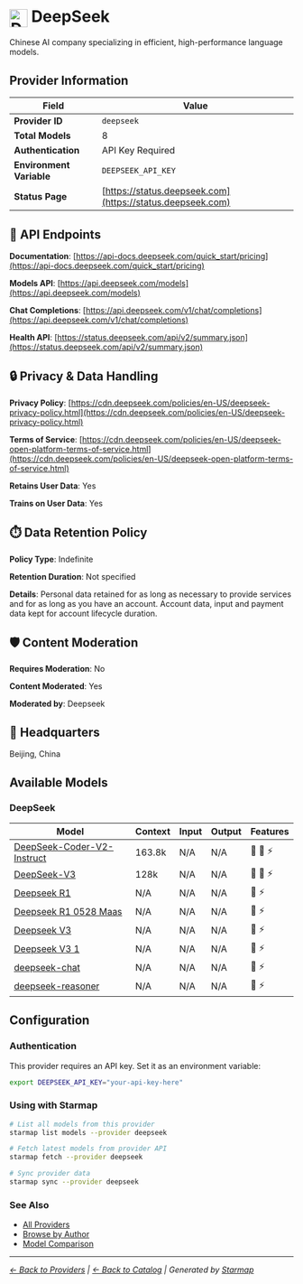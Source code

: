 # <img src="https://raw.githubusercontent.com/agentstation/starmap/master/internal/embedded/logos/deepseek.svg" alt="DeepSeek" width="32" height="32" style="vertical-align: middle;"> DeepSeek
  
Chinese AI company specializing in efficient, high-performance language models.
  
  
## Provider Information
  
| Field | Value |
|---------|---------|
| **Provider ID** | `deepseek` |
| **Total Models** | 8 |
| **Authentication** | API Key Required |
| **Environment Variable** | `DEEPSEEK_API_KEY` |
| **Status Page** | [https://status.deepseek.com](https://status.deepseek.com) |

  
## 🔗 API Endpoints
  
**Documentation**: [https://api-docs.deepseek.com/quick_start/pricing](https://api-docs.deepseek.com/quick_start/pricing)  
  
**Models API**: [https://api.deepseek.com/models](https://api.deepseek.com/models)  
  
**Chat Completions**: [https://api.deepseek.com/v1/chat/completions](https://api.deepseek.com/v1/chat/completions)  
  
**Health API**: [https://status.deepseek.com/api/v2/summary.json](https://status.deepseek.com/api/v2/summary.json)  
  
  
## 🔒 Privacy & Data Handling
  
**Privacy Policy**: [https://cdn.deepseek.com/policies/en-US/deepseek-privacy-policy.html](https://cdn.deepseek.com/policies/en-US/deepseek-privacy-policy.html)  
  
**Terms of Service**: [https://cdn.deepseek.com/policies/en-US/deepseek-open-platform-terms-of-service.html](https://cdn.deepseek.com/policies/en-US/deepseek-open-platform-terms-of-service.html)  
  
**Retains User Data**: Yes  
  
**Trains on User Data**: Yes  
  
  
## ⏱️ Data Retention Policy
  
**Policy Type**: Indefinite  
  
**Retention Duration**: Not specified  
  
**Details**: Personal data retained for as long as necessary to provide services and for as long as you have an account. Account data, input and payment data kept for account lifecycle duration.  
  
  
## 🛡️ Content Moderation
  
**Requires Moderation**: No  
  
**Content Moderated**: Yes  
  
**Moderated by**: Deepseek  
  
  
## 🏢 Headquarters
  
Beijing, China
  
  
## Available Models
  
### DeepSeek
  
| Model | Context | Input | Output | Features |
|---------|---------|---------|---------|---------|
| [DeepSeek-Coder-V2-Instruct](./models/deepseek-coder-v2-instruct.md) | 163.8k | N/A | N/A | 📝 🔧 ⚡ |
| [DeepSeek-V3](./models/deepseek-v3.md) | 128k | N/A | N/A | 📝 🔧 ⚡ |
| [Deepseek R1](./models/deepseek-r1-at-deepseek-r1-0528.md) | N/A | N/A | N/A | 🔧 ⚡ |
| [Deepseek R1 0528 Maas](./models/deepseek-r1-0528-maas-at-001.md) | N/A | N/A | N/A | 🔧 ⚡ |
| [Deepseek V3](./models/deepseek-v3-at-deepseek-v3-0324.md) | N/A | N/A | N/A | 🔧 ⚡ |
| [Deepseek V3 1](./models/deepseek-v3-1-at-deepseek-v3-1-base.md) | N/A | N/A | N/A | 🔧 ⚡ |
| [deepseek-chat](./models/deepseek-chat.md) | N/A | N/A | N/A | 📝 ⚡ |
| [deepseek-reasoner](./models/deepseek-reasoner.md) | N/A | N/A | N/A | 📝 ⚡ |

  
## Configuration
  
### Authentication
  
This provider requires an API key. Set it as an environment variable:
  
  
```bash
export DEEPSEEK_API_KEY="your-api-key-here"
```
  
### Using with Starmap
  
```bash
# List all models from this provider
starmap list models --provider deepseek

# Fetch latest models from provider API
starmap fetch --provider deepseek

# Sync provider data
starmap sync --provider deepseek
```
  
### See Also

- [All Providers](../)
- [Browse by Author](../../authors/)
- [Model Comparison](../../models/)


  
---
_[← Back to Providers](../) | [← Back to Catalog](../../) | Generated by [Starmap](https://github.com/agentstation/starmap)_
